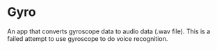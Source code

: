 # Gyro

An app that converts gyroscope data to audio data (.wav file). This is a failed attempt to use gyroscope to do voice recognition.

